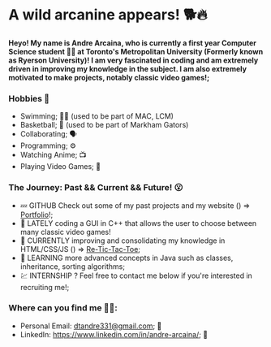 # A wild arcanine appears! 🐕🔥
**Heyo! My name is Andre Arcaina, who is currently a first year Computer Science student 👨‍💻 at Toronto's Metropolitan University (Formerly known as Ryerson University)! I am very fascinated in coding and am extremely driven in improving my knowledge in the subject. I am also extremely motivated to make projects, notably classic video games!;** 

### Hobbies 🤩 ###
- Swimming; 🏊‍♂️ (used to be part of MAC, LCM)
- Basketball; 🏀 (used to be part of Markham Gators)
- Collaborating; 🗣️ 
- Programming; ⚙️
- Watching Anime; 📺
- Playing Video Games; 🤭

### The Journey: Past && Current && Future! 😮 ###
- 💤 GITHUB Check out some of my past projects and my website () => [Portfolio](https://andrearcaina.github.io)!;
- 🔭 LATELY coding a GUI in C++ that allows the user to choose between many classic video games!
- 🤔 CURRENTLY improving and consolidating my knowledge in HTML/CSS/JS () => [Re-Tic-Tac-Toe](https://andrearcaina.github.io/Re-Tic-Tac-Toe/);
- 🌱 LEARNING more advanced concepts in Java such as classes, inheritance, sorting algorithms;
- 💹 INTERNSHIP ? Feel free to contact me below if you're interested in recruiting me!;

### Where can you find me 🧐🧐: ###
- Personal Email: dtandre331@gmail.com; 📩
- LinkedIn: https://www.linkedin.com/in/andre-arcaina/; 🔗
